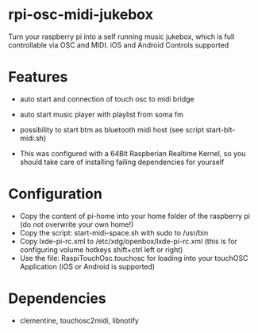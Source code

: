 # rpi-osc-midi-jukebox
Turn your raspberry pi into a self running music jukebox, which is full controllable via OSC and MIDI. iOS and Android Controls supported 

# Features 
- auto start and connection of touch osc to midi bridge
- auto start music player with playlist from soma fm
- possibility to start btm as bluetooth midi host (see script start-blt-midi.sh)

- This was configured with a 64Bit Raspberian Realtime Kernel, so you should take care of installing failing dependencies for yourself

# Configuration
- Copy the content of pi-home into your home folder of the raspberry pi (do not overwrite your own home!)
- Copy the script: start-midi-space.sh with sudo to /usr/bin
- Copy lxde-pi-rc.xml to /etc/xdg/openbox/lxde-pi-rc.xml (this is for configuring volume hotkeys shift+ctrl left or right)
- Use the file: RaspiTouchOsc.touchosc for loading into your touchOSC Application (iOS or Android is supported)

# Dependencies
- clementine, touchosc2midi, libnotify